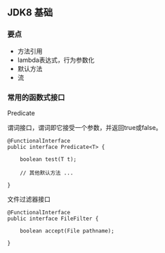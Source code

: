 ## JDK8 基础

### 要点
- 方法引用
- lambda表达式，行为参数化
- 默认方法
- 流


### 常用的函数式接口

Predicate

谓词接口，谓词即它接受一个参数，并返回true或false。 
```
@FunctionalInterface
public interface Predicate<T> {

    boolean test(T t);
    
    // 其他默认方法 ...
    
}
```

文件过滤器接口
```
@FunctionalInterface
public interface FileFilter {

    boolean accept(File pathname);
    
}
```

